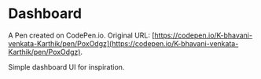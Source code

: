 # Dashboard

A Pen created on CodePen.io. Original URL: [https://codepen.io/K-bhavani-venkata-Karthik/pen/PoxOdgz](https://codepen.io/K-bhavani-venkata-Karthik/pen/PoxOdgz).

Simple dashboard UI for inspiration.